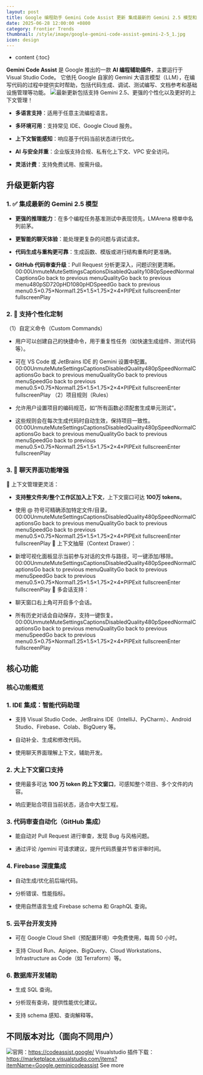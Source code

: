 ```yaml
---
layout: post
title: Google 编程助手 Gemini Code Assist 更新 集成最新的 Gemini 2.5 模型和支持个性化定制
date: 2025-06-28 12:00:00 +0800
category: Frontier Trends
thumbnail: /style/image/google-gemini-code-assist-gemini-2-5_1.jpg
icon: design
---
```

* content
{:toc}

**Gemini Code Assist** 是 Google 推出的一款 **AI 编程辅助插件**，主要运行于 Visual Studio Code。
它依托 Google 自家的 Gemini 大语言模型（LLM），在编写代码的过程中提供实时帮助，包括代码生成、调试、测试编写、文档参考和基础设施管理等功能。
![](https://assets-v2.circle.so/1r6v04tnsdsmsrresk4vg4ky37ka)最新更新包括支持 Gemini 2.5、更强的个性化以及更好的上下文管理！

- **多语言支持**：适用于任意主流编程语言。

- **多环境可用**：支持常见 IDE、Google Cloud 服务。

- **上下文智能感知**：响应基于代码当前状态进行优化。

- **AI 与安全并重**：企业版支持合规、私有化上下文、VPC 安全访问。

- **灵活计费**：支持免费试用、按需升级。

## 升级更新内容

### 1. ✅ 集成最新的 **Gemini 2.5 模型**

- **更强的推理能力**：在多个编程任务基准测试中表现领先，LMArena 榜单中名列前茅。

- **更智能的聊天体验**：能处理更复杂的问题与调试请求。

- **代码生成与重构更可靠**：生成函数、模版或进行结构重构时更准确。

- **GitHub 代码审查升级**：Pull Request 分析更深入，问题识别更清晰。
00:00UnmuteMuteSettingsCaptionsDisabledQuality1080pSpeedNormalCaptionsGo back to previous menuQualityGo back to previous menu480pSD720pHD1080pHDSpeedGo back to previous menu0.5×0.75×Normal1.25×1.5×1.75×2×4×PIPExit fullscreenEnter fullscreenPlay

### 2. 🧩 支持**个性化定制**
（1）自定义命令（Custom Commands）

- 用户可以创建自己的快捷命令，用于重复性任务（如快速生成组件、测试代码等）。

- 可在 VS Code 或 JetBrains IDE 的 Gemini 设置中配置。
00:00UnmuteMuteSettingsCaptionsDisabledQuality480pSpeedNormalCaptionsGo back to previous menuQualityGo back to previous menuSpeedGo back to previous menu0.5×0.75×Normal1.25×1.5×1.75×2×4×PIPExit fullscreenEnter fullscreenPlay
（2）项目规则（Rules）

- 允许用户设置项目的编码规范，如“所有函数必须配套生成单元测试”。

- 这些规则会在每次生成代码时自动生效，保持项目一致性。
00:00UnmuteMuteSettingsCaptionsDisabledQuality480pSpeedNormalCaptionsGo back to previous menuQualityGo back to previous menuSpeedGo back to previous menu0.5×0.75×Normal1.25×1.5×1.75×2×4×PIPExit fullscreenEnter fullscreenPlay

### 3. 💬 聊天界面功能增强
📁 上下文管理更灵活：

- **支持整文件夹/整个工作区加入上下文**，上下文窗口可达 **100万 tokens**。

- 使用 @ 符号可精确添加特定文件/目录。
00:00UnmuteMuteSettingsCaptionsDisabledQuality480pSpeedNormalCaptionsGo back to previous menuQualityGo back to previous menuSpeedGo back to previous menu0.5×0.75×Normal1.25×1.5×1.75×2×4×PIPExit fullscreenEnter fullscreenPlay
📂 上下文抽屉（Context Drawer）：

- 新增可视化面板显示当前参与对话的文件与路径，可一键添加/移除。
00:00UnmuteMuteSettingsCaptionsDisabledQuality480pSpeedNormalCaptionsGo back to previous menuQualityGo back to previous menuSpeedGo back to previous menu0.5×0.75×Normal1.25×1.5×1.75×2×4×PIPExit fullscreenEnter fullscreenPlay
🧠 多会话支持：

- 聊天窗口右上角可开启多个会话。

- 所有历史对话会自动保存，支持一键恢复。
00:00UnmuteMuteSettingsCaptionsDisabledQuality480pSpeedNormalCaptionsGo back to previous menuQualityGo back to previous menuSpeedGo back to previous menu0.5×0.75×Normal1.25×1.5×1.75×2×4×PIPExit fullscreenEnter fullscreenPlay

## 核心功能

### 核心功能概览

### 1. **IDE 集成：智能代码助理**

- 支持 Visual Studio Code、JetBrains IDE（IntelliJ、PyCharm）、Android Studio、Firebase、Colab、BigQuery 等。

- 自动补全、生成和修改代码。

- 使用聊天界面理解上下文，辅助开发。

### 2. **大上下文窗口支持**

- 使用最多可达 **100 万 token 的上下文窗口**，可感知整个项目、多个文件的内容。

- 响应更贴合项目当前状态，适合中大型工程。

### 3. **代码审查自动化（GitHub 集成）**

- 能自动对 Pull Request 进行审查，发现 Bug 与风格问题。

- 通过评论 /gemini 可请求建议，提升代码质量并节省评审时间。

### 4. **Firebase 深度集成**

- 自动生成/优化前后端代码。

- 分析错误、性能指标。

- 使用自然语言生成 Firebase schema 和 GraphQL 查询。

### 5. **云平台开发支持**

- 可在 Google Cloud Shell（预配置环境）中免费使用，每周 50 小时。

- 支持 Cloud Run、Apigee、BigQuery、Cloud Workstations、Infrastructure as Code（如 Terraform）等。

### 6. **数据库开发辅助**

- 生成 SQL 查询。

- 分析现有查询，提供性能优化建议。

- 支持 schema 感知、查询解释等。

## 不同版本对比（面向不同用户）
![](https://assets-v2.circle.so/28yihula0w8t6fx4gbvukcibdgay)官网：https://codeassist.google/
Visualstudio 插件下载：https://marketplace.visualstudio.com/items?itemName=Google.geminicodeassist
See more